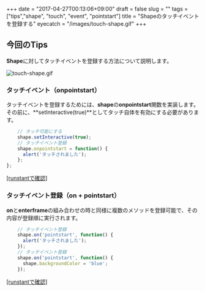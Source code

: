 +++
date = "2017-04-27T00:13:06+09:00"
draft = false
slug = ""
tags = ["tips","shape", "touch", "event", "pointstart"]
title = "Shapeのタッチイベントを登録する"
eyecatch = "/images/touch-shape.gif"
+++ 

## 今回のTips
**Shape**に対してタッチイベントを登録する方法について説明します。

![touch-shape.gif](/images/touch-shape.gif)

### タッチイベント（onpointstart）

タッチイベントを登録するためには、**shape**の**onpointstart**関数を実装します。
その前に、**setInteractive(true)**としてタッチ自体を有効にする必要があります。

```js
    // タッチ可能にする
    shape.setInteractive(true);
    // タッチイベント登録
    shape.onpointstart = function() {
      alert('タッチされました');
    };
};
```

<a href="http://runstant.com/alkn203/projects/f25e4ad6" target="_blank">[runstantで確認]</a>

### タッチイベント登録（on + pointstart）

**on**と**enterframe**の組み合わせの時と同様に複数のメソッドを登録可能で、その内容が登録順に実行されます。

```js
    // タッチイベント登録
    shape.on('pointstart', function() {
      alert('タッチされました');
    });
    // タッチイベント登録
    shape.on('pointstart', function() {
      shape.backgroundColor = 'blue';  
    });
```

<a href="http://runstant.com/alkn203/projects/fe769fe5" target="_blank">[runstantで確認]</a>